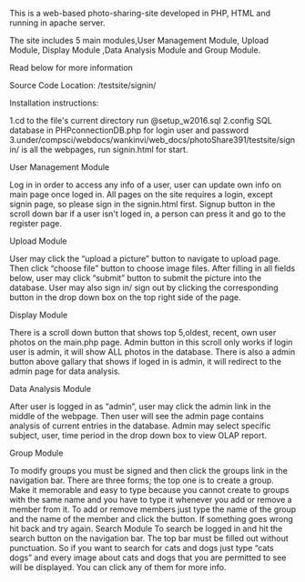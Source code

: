 This is a web-based photo-sharing-site developed in PHP, HTML and running in apache server.

The site includes 5 main modules,User Management Module, Upload Module, Display Module ,Data Analysis Module and Group Module.

Read below for more information

Source Code Location:
/testsite/signin/

Installation instructions:

1.cd to the file's current directory run @setup_w2016.sql
2.config SQL database in PHPconnectionDB.php for login user and password
3.under/compsci/webdocs/wankinvi/web_docs/photoShare391/testsite/signin/
is all the webpages, run signin.html for start.

User Management Module

Log in in order to access any info of a user, user can update own info on main
page once loged in.
All pages on the site requires a login, except signin page, so please sign in the
signin.html first.
Signup button in the scroll down bar if a user isn't loged in, a person can press
it and go to the register page.

Upload Module

User may click the “upload a picture” button to navigate to upload page. Then
click “choose file” button to choose image files. After filling in all fields
below, user may click “submit” button to submit the picture into the database.
User may also sign in/ sign out by clicking the corresponding button in the drop
down box on the top right side of the page.

Display Module

There is a scroll down button that shows top 5,oldest, recent, own user photos on
the main.php page. Admin button in this scroll only works if login user is admin,
it will show ALL photos in the database.
There is also a admin button above gallary that shows if loged in is admin, it
will redirect to the admin page for data analysis.

Data Analysis Module

After user is logged in as “admin”, user may click the admin link in the middle of
the webpage. Then user will see the admin page contains analysis of current
entries in the database.
Admin may select specific subject, user, time period in the drop down box to view
OLAP report.

Group Module

To modify groups you must be signed and then click the groups link in the
navigation bar. There are three forms; the top one is to create a group. Make it
memorable and easy to type because you cannot create to groups with the same name
and you have to type it whenever you add or remove a member from it. To add or
remove members just type the name of the group and the name of the member and
click the button. If something goes wrong hit back and try again.
Search Module
To search be logged in and hit the search button on the navigation bar. The top
bar must be filled out without punctuation. So if you want to search for cats and
dogs just type “cats dogs” and every image about cats and dogs that you are
permitted to see will be displayed. You can click any of them for more info.
